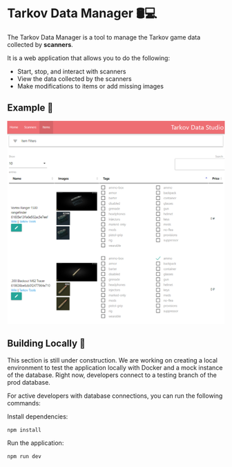 # Tarkov Data Manager 🛢️💻

The Tarkov Data Manager is a tool to manage the Tarkov game data collected by **scanners**.

It is a web application that allows you to do the following:

- Start, stop, and interact with scanners
- View the data collected by the scanners
- Make modifications to items or add missing images

## Example 📸

![local example](assets/data-manager-example.png)

## Building Locally 🔨

This section is still under construction. We are working on creating a local environment to test the application locally with Docker and a mock instance of the database. Right now, developers connect to a testing branch of the prod database.

For active developers with database connections, you can run the following commands:

Install dependencies:

```bash
npm install
```

Run the application:

```bash
npm run dev
```
